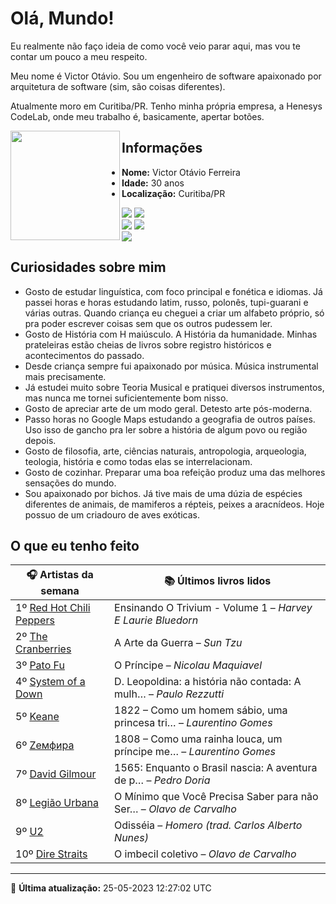 # Olá, Mundo!

Eu realmente não faço ideia de como você veio parar aqui, mas vou te contar um pouco a meu respeito.

Meu nome é Victor Otávio. Sou um engenheiro de software apaixonado por arquitetura de software (sim, são coisas diferentes).

Atualmente moro em Curitiba/PR. Tenho minha própria empresa, a Henesys CodeLab, onde meu trabalho é, basicamente, apertar botões.

<img align="left" src="https://github.com/vctrtvfrrr/vctrtvfrrr/raw/master/octocat.png" alt="" width="175" />

## Informações

- **Nome:** Victor Otávio Ferreira
- **Idade:** 30 anos
- **Localização:** Curitiba/PR

[![](https://img.shields.io/badge/LinkedIn-victorotavio-blue)](https://www.linkedin.com/in/victorotavio/) [![](https://img.shields.io/badge/Twitter-@vctrtvfrrr-blue)](https://twitter.com/vctrtvfrrr)  
[![](https://img.shields.io/badge/GitHub-vctrtvfrrr-24292e)](https://github.com/vctrtvfrrr) [![](https://img.shields.io/badge/GitLab-vctrtvfrrr-ec5d16)](https://gitlab.com/vctrtvfrrr)  
[![](https://img.shields.io/badge/Email-victor@otavioferreira.com.br-red)](mailto:victor@otavioferreira.com.br)  

## Curiosidades sobre mim

-   Gosto de estudar linguística, com foco principal e fonética e idiomas. Já passei horas e horas estudando latim, russo, polonês, tupi-guarani e várias outras. Quando criança eu cheguei a criar um alfabeto próprio, só pra poder escrever coisas sem que os outros pudessem ler.
-   Gosto de História com H maiúsculo. A História da humanidade. Minhas prateleiras estão cheias de livros sobre registro históricos e acontecimentos do passado.
-   Desde criança sempre fui apaixonado por música. Música instrumental mais precisamente.
-   Já estudei muito sobre Teoria Musical e pratiquei diversos instrumentos, mas nunca me tornei suficientemente bom nisso.
-   Gosto de apreciar arte de um modo geral. Detesto arte pós-moderna.
-   Passo horas no Google Maps estudando a geografia de outros países. Uso isso de gancho pra ler sobre a história de algum povo ou região depois.
-   Gosto de filosofia, arte, ciências naturais, antropologia, arqueologia, teologia, história e como todas elas se interrelacionam.
-   Gosto de cozinhar. Preparar uma boa refeição produz uma das melhores sensações do mundo.
-   Sou apaixonado por bichos. Já tive mais de uma dúzia de espécies diferentes de animais, de mamiferos a répteis, peixes a aracnídeos. Hoje possuo de um criadouro de aves exóticas.


## O que eu tenho feito

|                             🎧 Artistas da semana                             |                      📚 Últimos livros lidos                      |
|-------------------------------------------------------------------------------|-------------------------------------------------------------------|
| 1º [Red Hot Chili Peppers](https://www.last.fm/music/Red+Hot+Chili+Peppers)   | Ensinando O Trivium - Volume 1	–	_Harvey E Laurie Bluedorn_         |
| 2º [The Cranberries](https://www.last.fm/music/The+Cranberries)               | A Arte da Guerra	–	_Sun Tzu_                                        |
| 3º [Pato Fu](https://www.last.fm/music/Pato+Fu)                               | O Príncipe	–	_Nicolau Maquiavel_                                    |
| 4º [System of a Down](https://www.last.fm/music/System+of+a+Down)             | D. Leopoldina: a história não contada: A mulh…	–	_Paulo Rezzutti_   |
| 5º [Keane](https://www.last.fm/music/Keane)                                   | 1822 – Como um homem sábio, uma princesa tri…	–	_Laurentino Gomes_  |
| 6º [Zемфира](https://www.last.fm/music/Z%D0%B5%D0%BC%D1%84%D0%B8%D1%80%D0%B0) | 1808 – Como uma rainha louca, um príncipe me…	–	_Laurentino Gomes_  |
| 7º [David Gilmour](https://www.last.fm/music/David+Gilmour)                   | 1565: Enquanto o Brasil nascia: A aventura de p…	–	_Pedro Doria_    |
| 8º [Legião Urbana](https://www.last.fm/music/Legi%C3%A3o+Urbana)              | O Mínimo que Você Precisa Saber para não Ser…	–	_Olavo de Carvalho_ |
| 9º [U2](https://www.last.fm/music/U2)                                         | Odisséia	–	_Homero (trad. Carlos Alberto Nunes)_                    |
| 10º [Dire Straits](https://www.last.fm/music/Dire+Straits)                    | O imbecil coletivo	–	_Olavo de Carvalho_                            |


---

🚀 **Última atualização:** 25-05-2023 12:27:02 UTC